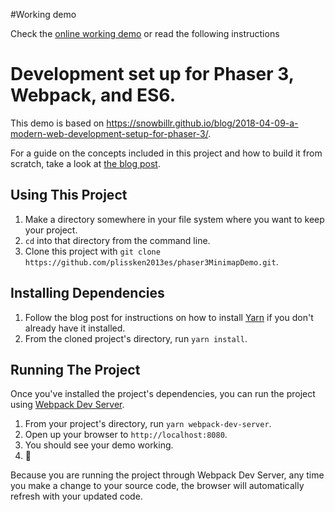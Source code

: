 ﻿#Working demo

Check the [online working demo]() or read the following instructions

# Development set up for Phaser 3, Webpack, and ES6.

This demo is based on https://snowbillr.github.io/blog/2018-04-09-a-modern-web-development-setup-for-phaser-3/.

For a guide on the concepts included in this project and how to build it from scratch, take a look at [the blog post](https://snowbillr.github.io/blog/2018-04-09-a-modern-web-development-setup-for-phaser-3/).

## Using This Project

1. Make a directory somewhere in your file system where you want to keep your project.
1. `cd` into that directory from the command line.
1. Clone this project with `git clone https://github.com/plissken2013es/phaser3MinimapDemo.git`.

## Installing Dependencies

1. Follow the blog post for instructions on how to install [Yarn](https://yarnpkg.com/en/) if you don't already have it installed.
1. From the cloned project's directory, run `yarn install`.

## Running The Project

Once you've installed the project's dependencies, you can run the project using [Webpack Dev Server](https://github.com/webpack/webpack-dev-server).

1. From your project's directory, run `yarn webpack-dev-server`.
1. Open up your browser to `http://localhost:8080`.
1. You should see your demo working.
1. :tada:

Because you are running the project through Webpack Dev Server, any time you make a change to your source code, the browser will automatically refresh with your updated code.
